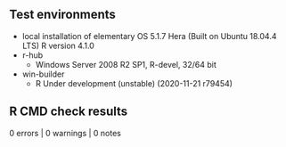 
## Test environments

* local installation of elementary OS 5.1.7 Hera (Built on Ubuntu 18.04.4 LTS) R version 4.1.0
* r-hub
    - Windows Server 2008 R2 SP1, R-devel, 32/64 bit
* win-builder
    - R Under development (unstable) (2020-11-21 r79454)

## R CMD check results

0 errors | 0 warnings | 0 notes 
